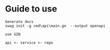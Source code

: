 # Guide to use

```
Generate docs
swag init -g cmd\api\main.go  --output openapi
```

```
use GIN
```

```
api <- service <- repo
```
